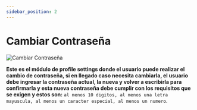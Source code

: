```yaml
---
sidebar_position: 2
---
```


# Cambiar Contraseña

![Cambiar Contraseña](/img/store-usuario/profile-settings/set_password.png)

**Este es el módulo de profile settings donde el usuario puede realizar el cambio de contraseña, si en llegado caso necesita cambiarla, el usuario debe ingresar la contraseña actual, la nueva y volver a escribirla para confirmarla y esta nueva contraseña debe cumplir con los requisitos que se exigen y estos son:** `al menos 10 digitos, al menos una letra mayuscula, al menos un caracter especial, al menos un numero`.
